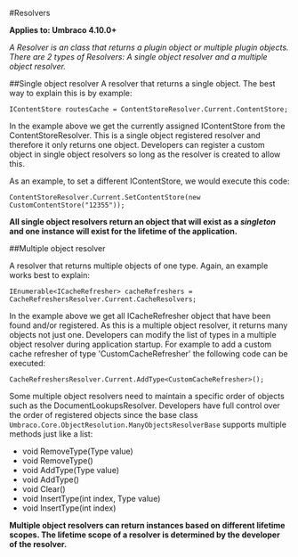 #Resolvers

**Applies to: Umbraco 4.10.0+**

_A Resolver is an class that returns a plugin object or multiple plugin objects. There are 2 types of Resolvers: A single object resolver and a multiple object resolver._ 

##Single object resolver
A resolver that returns a single object. The best way to explain this is by example:

`IContentStore routesCache = ContentStoreResolver.Current.ContentStore;`

In the example above we get the currently assigned IContentStore from the ContentStoreResolver. This is a single object registered resolver and therefore it only returns one object. Developers can register a custom object in single object resolvers so long as the resolver is created to allow this. 

As an example, to set a different IContentStore, we would execute this code:

`ContentStoreResolver.Current.SetContentStore(new CustomContentStore("12355"));`

**All single object resolvers return an object that will exist as a *singleton* and one instance will exist for the lifetime of the application.**

##Multiple object resolver

A resolver that returns multiple objects of one type. Again, an example works best to explain:

`IEnumerable<ICacheRefresher> cacheRefreshers = CacheRefreshersResolver.Current.CacheResolvers;`

In the example above we get all ICacheRefresher object that have been found and/or registered. As this is a multiple object resolver, it returns many objects not just one. Developers can modify the list of types in a multiple object resolver during application startup. For example to add a custom cache refresher of type 'CustomCacheRefresher' the following code can be executed:

`CacheRefreshersResolver.Current.AddType<CustomCacheRefresher>();`

Some multiple object resolvers need to maintain a specific order of objects such as the DocumentLookupsResolver. Developers have full control over the order of registered objects since the base class `Umbraco.Core.ObjectResolution.ManyObjectsResolverBase` supports multiple methods just like a list:

* void RemoveType(Type value)
* void RemoveType<T>()
* void AddType(Type value)
* void AddType<T>()
* void Clear()
* void InsertType(int index, Type value)
* void InsertType<T>(int index)

**Multiple object resolvers can return instances based on different lifetime scopes. The lifetime scope of a resolver is determined by the developer of the resolver.**

